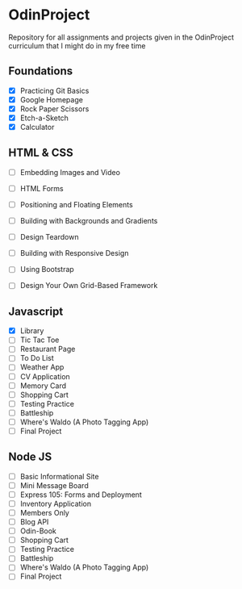 # OdinProject
Repository for all assignments and projects given in the OdinProject curriculum that I might do in my free time

## Foundations
- [x] Practicing Git Basics
- [x] Google Homepage
- [x] Rock Paper Scissors
- [x] Etch-a-Sketch
- [x] Calculator

## HTML & CSS
- [ ] Embedding Images and Video
- [ ] HTML Forms
- [ ] Positioning and Floating Elements
- [ ] Building with Backgrounds and Gradients
- [ ] Design Teardown
- [ ] Building with Responsive Design
- [ ]  Using Bootstrap
- [ ] Design Your Own Grid-Based Framework


## Javascript
- [x] Library 
- [ ] Tic Tac Toe
- [ ] Restaurant Page
- [ ] To Do List
- [ ] Weather App
- [ ] CV Application
- [ ]  Memory Card
- [ ] Shopping Cart
- [ ]  Testing Practice
- [ ] Battleship
- [ ] Where's Waldo (A Photo Tagging App)
- [ ] Final Project

## Node JS
- [ ] Basic Informational Site 
- [ ] Mini Message Board
- [ ] Express 105: Forms and Deployment
- [ ] Inventory Application
- [ ] Members Only
- [ ] Blog API
- [ ]   Odin-Book
- [ ] Shopping Cart
- [ ]  Testing Practice
- [ ] Battleship
-  [ ] Where's Waldo (A Photo Tagging App)
-  [ ] Final Project
